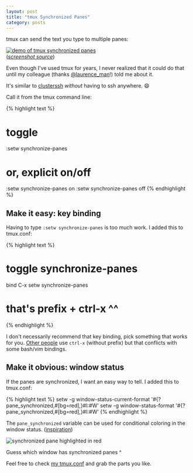 ```yaml
---
layout: post
title: "tmux Synchronized Panes"
category: posts
---
```


tmux can send the text you type to multiple panes:

[![demo of tmux synchronized panes]({{site.url}}/assets/tmux-sync-panes/synchronize-panes.gif)](https://sanctum.geek.nz/arabesque/sync-tmux-panes/)  
(_[screenshot source](https://sanctum.geek.nz/arabesque/sync-tmux-panes/)_)

Even though I've used tmux for years, I never realized that it could do that
until my colleague (thanks [@laurence_man](https://twitter.com/laurence_man)!)
told me about it.

It's similar to [clusterssh](https://github.com/duncs/clusterssh) _without_ having to ssh anywhere. 😄

Call it from the tmux command line:

{% highlight text %}
# toggle
:setw synchronize-panes

# or, explicit on/off
:setw synchronize-panes on
:setw synchronize-panes off
{% endhighlight %}


## Make it easy: key binding

Having to type `:setw synchronize-panes` is too much work. I added this to tmux.conf:

{% highlight text %}
# toggle synchronize-panes
bind C-x setw synchronize-panes

# that's prefix + ctrl-x ^^
{% endhighlight %}

I don't necessarily recommend that key binding, pick something that works for
you. [Other people](https://stackoverflow.com/questions/16325449/how-to-send-a-command-to-all-panes-in-tmux)
use `ctrl-x` (without prefix) but that conflicts with some bash/vim bindings.


## Make it obvious: window status

If the panes are synchronized, I want an easy way to tell. I added this to tmux.conf:

{% highlight text %}
setw -g window-status-current-format '#{?pane_synchronized,#[bg=red],}#I:#W'
setw -g window-status-format         '#{?pane_synchronized,#[bg=red],}#I:#W'
{% endhighlight %}

The `pane_synchronized` variable can be used for conditional coloring in the window status. ([inspiration](https://superuser.com/questions/710498/tmux-visual-indication-if-panes-are-synchronized))

![synchronized pane highlighted in red]({{site.url}}/assets/tmux-sync-panes/window-status-red.png)

Guess which window has synchronized panes ^

Feel free to check [my tmux.conf](https://github.com/jpalardy/dotfiles/blob/master/tmux.conf) and grab the parts you like.

